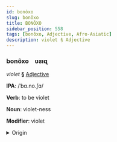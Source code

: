 ```yaml
---
id: bonôxo
slug: bonôxo
title: BONÔXO
sidebar_position: 558
tags: [bonôxo, Adjective, Afro-Asiatic]
description: violet § Adjective
---
```


### bonôxo&emsp;<span kind="abugida">ʋƨıɋ</span>

*violet* **§** [Adjective](../../tags/Adjective)

**IPA**: /ˈbɑ.no.ʃɑ/

**Verb**: to be violet

**Noun**: violet-ness

**Modifier**: violet

<details>
    <summary>Origin</summary>
    Neo-Aramaic, Urmia ܒܵܢܲܦ̮ܫܵܐ bānafšā [bɑːnoːʃɑː]<br/>
    <em>Afro-Asiatic Language Family</em>
</details>